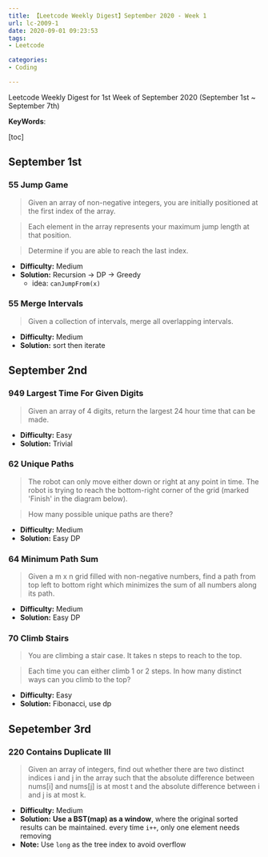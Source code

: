 ```yaml
---
title: 【Leetcode Weekly Digest】September 2020 - Week 1
url: lc-2009-1
date: 2020-09-01 09:23:53
tags: 
- Leetcode

categories: 
- Coding

---
```


Leetcode Weekly Digest for 1st Week of September 2020 (September 1st ~ September 7th)

**KeyWords**: 

[toc]

<!--more-->

## September 1st

### 55 Jump Game

> Given an array of non-negative integers, you are initially positioned at the first index of the array.

> Each element in the array represents your maximum jump length at that position.

> Determine if you are able to reach the last index.

- **Difficulty:** Medium
- **Solution:** Recursion -> DP -> Greedy
  - idea: `canJumpFrom(x)`

### 55 Merge Intervals

> Given a collection of intervals, merge all overlapping intervals.

- **Difficulty:** Medium 
- **Solution:** sort then iterate


## September 2nd

### 949 Largest Time For Given Digits

> Given an array of 4 digits, return the largest 24 hour time that can be made.

- **Difficulty:** Easy
- **Solution:** Trivial

### 62 Unique Paths

> The robot can only move either down or right at any point in time. The robot is trying to reach the bottom-right corner of the grid (marked 'Finish' in the diagram below).

> How many possible unique paths are there?

- **Difficulty:** Medium
- **Solution:** Easy DP

### 64 Minimum Path Sum

> Given a m x n grid filled with non-negative numbers, find a path from top left to bottom right which minimizes the sum of all numbers along its path.

- **Difficulty:** Medium
- **Solution:** Easy DP

### 70 Climb Stairs

> You are climbing a stair case. It takes n steps to reach to the top.

> Each time you can either climb 1 or 2 steps. In how many distinct ways can you climb to the top?

- **Difficulty:** Easy
- **Solution:** Fibonacci, use dp


## Sepetember 3rd

### 220 Contains Duplicate III

> Given an array of integers, find out whether there are two distinct indices i and j in the array such that the absolute difference between nums[i] and nums[j] is at most t and the absolute difference between i and j is at most k.

- **Difficulty:** Medium
- **Solution:** **Use a BST(map) as a window**, where the original sorted results can be maintained. every time `i++`, only one element needs removing
- **Note:** Use `long` as the tree index to avoid overflow

